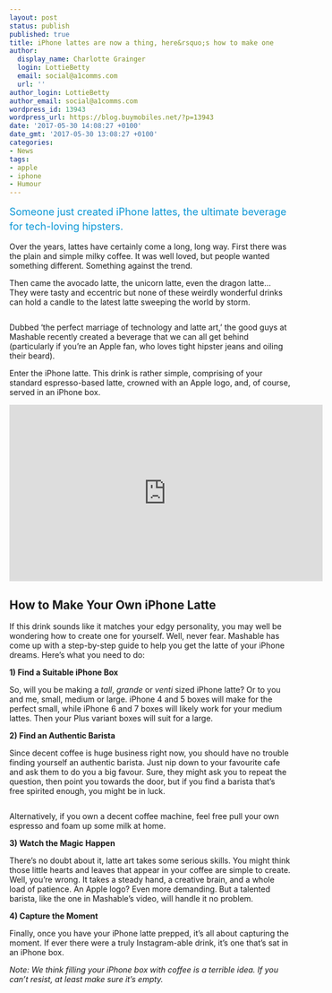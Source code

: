 ```yaml
---
layout: post
status: publish
published: true
title: iPhone lattes are now a thing, here&rsquo;s how to make one
author:
  display_name: Charlotte Grainger
  login: LottieBetty
  email: social@a1comms.com
  url: ''
author_login: LottieBetty
author_email: social@a1comms.com
wordpress_id: 13943
wordpress_url: https://blog.buymobiles.net/?p=13943
date: '2017-05-30 14:08:27 +0100'
date_gmt: '2017-05-30 13:08:27 +0100'
categories:
- News
tags:
- apple
- iphone
- Humour
---
```

<p><span class="postStandFirst" style="color: #0896d5; line-height: 26px; font-size: 18px;">Someone just&nbsp;created iPhone lattes, the ultimate beverage for tech-loving hipsters.</span></p>
<p>Over the years, lattes have certainly come a long, long way. First there was the plain and simple milky coffee. It was well loved, but people wanted something different. Something against the trend.</p>
<p>Then came the avocado latte, the unicorn latte, even the dragon latte&hellip; They were tasty and eccentric but none of these weirdly wonderful drinks can hold a candle to the latest latte sweeping the world by storm.</p>
<p><img class="aligncenter size-full wp-image-13946" src="https://lh3.googleusercontent.com/oizxpO7zWbijqCAGKCn0sgcBSc7LE1G7fKJeADAtq6S4RNapjlxkX0oWjpchWvqgop1WH5--8_OJEtyMSSgJokozCQ=s0" alt="" /></p>
<p>Dubbed &lsquo;the perfect marriage of technology and latte art,&rsquo; the good guys at Mashable recently created a beverage that we can all get behind (particularly if you&rsquo;re an Apple fan, who loves tight hipster jeans and oiling their beard).</p>
<p>Enter the iPhone latte. This drink is rather simple, comprising of your standard espresso-based latte, crowned with an Apple logo, and, of course, served in an iPhone box.</p>
<p><iframe src="https://www.youtube.com/embed/FXJQbfeo9tI" width="560" height="315" frameborder="0" allowfullscreen="allowfullscreen"></iframe></p>
<h2>How to Make Your Own iPhone Latte</h2>
<p>If this drink sounds like it matches your edgy personality, you may well be wondering how to create one for yourself. Well, never fear. Mashable has come up with a step-by-step guide to help you get the latte of your iPhone dreams. Here&rsquo;s what you need to do:</p>
<p><strong>1) Find a Suitable&nbsp;iPhone Box</strong></p>
<p>So, will you be making a <em>tall</em>, <em>grande</em> or <em>venti</em> sized iPhone latte? Or to you and me, small, medium or large. iPhone 4 and 5 boxes will make for the perfect small, while iPhone 6 and 7 boxes will likely work for your medium lattes. Then your Plus variant boxes will suit for a large.</p>
<p><strong>2) Find an Authentic Barista</strong></p>
<p>Since decent coffee is huge business right now, you should have no trouble finding yourself an authentic barista. Just nip down to your favourite cafe and ask them to do you a big favour. Sure, they might ask you to repeat the question, then point you towards the door, but if you find a barista that&rsquo;s free spirited enough, you might be in luck.</p>
<p><img class="aligncenter size-full wp-image-13954" src="https://lh3.googleusercontent.com/KO-8R6GuhvPoFwAf6-JRI86GKnBctnnqu__dEIIX1MltKoY51PZWxpe65Wx-9TrmBk8x2Mo3FJqxTdLiFbsXmMFY=s0" alt="" /></p>
<p>Alternatively, if you own a decent coffee machine, feel free pull your own espresso and foam up some milk at home.</p>
<p><strong>3) Watch the Magic Happen</strong></p>
<p>There&rsquo;s no doubt about it, latte art takes some serious skills. You might think those little hearts and leaves that appear in your coffee are simple to create. Well, you&rsquo;re wrong. It takes a steady hand, a creative brain, and a whole load of patience. An Apple logo? Even more demanding. But a talented barista, like the one in Mashable&rsquo;s video, will handle it no problem.</p>
<p><strong>4) Capture the Moment</strong></p>
<p>Finally, once you have your iPhone latte prepped, it&rsquo;s all about capturing the moment. If ever there were a truly Instagram-able drink, it&rsquo;s one that&rsquo;s sat in an iPhone box.</p>
<p><em>Note:&nbsp;We think filling your iPhone box with coffee is a terrible idea. If you can&rsquo;t resist, at least make sure it&rsquo;s empty.</em></p>
<p>&nbsp;</p>
